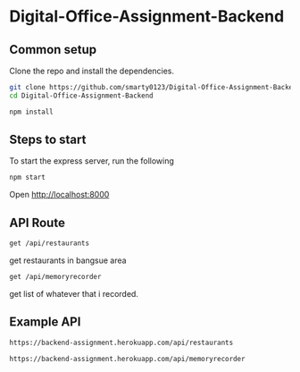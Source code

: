 # Digital-Office-Assignment-Backend

## Common setup

Clone the repo and install the dependencies.

```bash
git clone https://github.com/smarty0123/Digital-Office-Assignment-Backend.git
cd Digital-Office-Assignment-Backend
```

```bash
npm install
```
## Steps to start

To start the express server, run the following

```bash
npm start
```

Open [http://localhost:8000](http://localhost:8000)

## API Route

```bash
get /api/restaurants
```
get restaurants in bangsue area

```bash
get /api/memoryrecorder
```
get list of whatever that i recorded.

## Example API
```bash
https://backend-assignment.herokuapp.com/api/restaurants
```
```bash
https://backend-assignment.herokuapp.com/api/memoryrecorder
```


